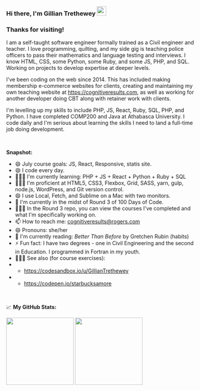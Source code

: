 ### Hi there, I'm Gillian Trethewey</a> <img src="https://media.giphy.com/media/hvRJCLFzcasrR4ia7z/giphy.gif" width="25px">



### Thanks for visiting! &nbsp; 

I am a self-taught software engineer formally trained as a Civil engineer and teacher. I love programming, quilting, and my side gig is teaching police officers to pass their mathematics and language testing and interviews. I know HTML, CSS, some Python, some Ruby, and some JS, PHP, and SQL. Working on projects to develop expertise at deeper levels.

I've been coding on the web since 2014.  This has included making membership e-commerce websites for clients, creating and maintaining my own teaching website at https://cognitiveresults.com, as well as working for another developer doing CBT along with retainer work with clients. 

I'm levelling up my skills to include PHP, JS, React, Ruby, SQL, PHP, and Python. I have completed COMP200 and Java at Athabasca University. I code daily and I'm serious about learning the skills I need to land a full-time job doing development.
  
<br>

**Snapshot:**
- 😄 July course goals: JS, React, Responsive, statis site.
- 😄 I code every day.
- 👨🏻‍💻 I'm currently learning: PHP + JS + React + Python + Ruby + SQL 
- 👨🏻‍💻 I'm proficient at HTML5, CSS3, Flexbox, Grid, SASS, yarn, gulp, node.js, WordPress, and Git version control. 
- 😄 I use Local, Fetch, and Sublime on a Mac with two monitors.
- 🔭 I'm currently in the midst of Round 3 of 100 Days of Code.
- 👨🏻‍💻 In the Round 3 repo, you can view the courses I've completed and what I'm specifically working on.
- 📫 How to reach me: cognitiveresults@rogers.com
- 😄 Pronouns: she/her
- :book: I'm currently reading: _Better Than Before_ by Gretchen Rubin (habits)
- ⚡ Fun fact: I have two degrees - one in Civil Engineering and the second in Education. I programmed in Fortran in my youth.
- 👨🏻‍💻 See also (for course exercises): 
- - https://codesandbox.io/u/GillianTrethewey
- - https://codepen.io/starbucksamore
<br>

📈 **My GitHub Stats:**

<p>
  <img height="180em" src="https://github-readme-stats.vercel.app/api?username=GillianTrethewey&show_icons=true&hide_border=true&&count_private=true&include_all_commits=true" />
  <img height="180em" src="https://github-readme-stats.vercel.app/api/top-langs/?username=GillianTrethewey&exclude_repo=KNN-Image-Classification&show_icons=true&hide_border=true&layout=compact&langs_count=8"/>
</p>

